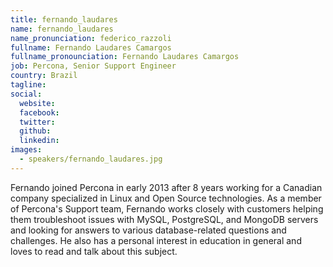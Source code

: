 ```yaml
---
title: fernando_laudares
name: fernando_laudares
name_pronunciation: federico_razzoli
fullname: Fernando Laudares Camargos
fullname_pronounciation: Fernando Laudares Camargos
job: Percona, Senior Support Engineer
country: Brazil
tagline: 
social:
  website: 
  facebook:
  twitter:
  github: 
  linkedin: 
images:
  - speakers/fernando_laudares.jpg
---
```


Fernando joined Percona in early 2013 after 8 years working for a Canadian company specialized in Linux and Open Source technologies. As a member of Percona's Support team, Fernando works closely with customers helping them troubleshoot issues with MySQL, PostgreSQL, and MongoDB servers and looking for answers to various database-related questions and challenges. He also has a personal interest in education in general and loves to read and talk about this subject.